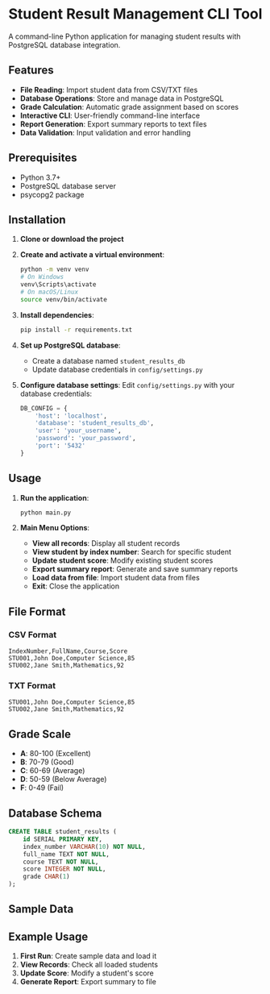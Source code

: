 # Student Result Management CLI Tool

A command-line Python application for managing student results with PostgreSQL database integration.

## Features

- **File Reading**: Import student data from CSV/TXT files
- **Database Operations**: Store and manage data in PostgreSQL
- **Grade Calculation**: Automatic grade assignment based on scores
- **Interactive CLI**: User-friendly command-line interface
- **Report Generation**: Export summary reports to text files
- **Data Validation**: Input validation and error handling

## Prerequisites

- Python 3.7+
- PostgreSQL database server
- psycopg2 package

## Installation

1. **Clone or download the project**
2. **Create and activate a virtual environment**:
   ```bash
   python -m venv venv
   # On Windows
   venv\Scripts\activate
   # On macOS/Linux
   source venv/bin/activate
   ```

3. **Install dependencies**:
   ```bash
   pip install -r requirements.txt
   ```

4. **Set up PostgreSQL database**:
   - Create a database named `student_results_db`
   - Update database credentials in `config/settings.py`

5. **Configure database settings**:
   Edit `config/settings.py` with your database credentials:
   ```python
   DB_CONFIG = {
       'host': 'localhost',
       'database': 'student_results_db',
       'user': 'your_username',
       'password': 'your_password',
       'port': '5432'
   }
   ```

## Usage

1. **Run the application**:
   ```bash
   python main.py
   ```

2. **Main Menu Options**:
   - **View all records**: Display all student records
   - **View student by index number**: Search for specific student
   - **Update student score**: Modify existing student scores
   - **Export summary report**: Generate and save summary reports
   - **Load data from file**: Import student data from files
   - **Exit**: Close the application

## File Format

### CSV Format
```csv
IndexNumber,FullName,Course,Score
STU001,John Doe,Computer Science,85
STU002,Jane Smith,Mathematics,92
```

### TXT Format
```
STU001,John Doe,Computer Science,85
STU002,Jane Smith,Mathematics,92
```

## Grade Scale

- **A**: 80-100 (Excellent)
- **B**: 70-79 (Good)
- **C**: 60-69 (Average)
- **D**: 50-59 (Below Average)
- **F**: 0-49 (Fail)

## Database Schema

```sql
CREATE TABLE student_results (
    id SERIAL PRIMARY KEY,
    index_number VARCHAR(10) NOT NULL,
    full_name TEXT NOT NULL,
    course TEXT NOT NULL,
    score INTEGER NOT NULL,
    grade CHAR(1)
);
```

## Sample Data



## Example Usage

1. **First Run**: Create sample data and load it
2. **View Records**: Check all loaded students
3. **Update Score**: Modify a student's score
4. **Generate Report**: Export summary to file
